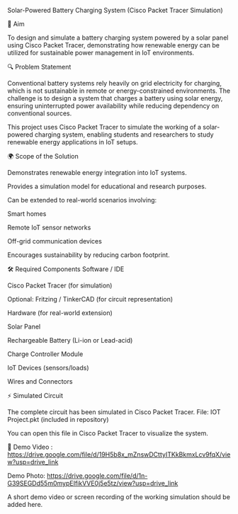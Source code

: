 Solar-Powered Battery Charging System (Cisco Packet Tracer Simulation)

📝 Aim

To design and simulate a battery charging system powered by a solar panel using Cisco Packet Tracer, demonstrating how renewable energy can be utilized for sustainable power management in IoT environments.

🔍 Problem Statement

Conventional battery systems rely heavily on grid electricity for charging, which is not sustainable in remote or energy-constrained environments. The challenge is to design a system that charges a battery using solar energy, ensuring uninterrupted power availability while reducing dependency on conventional sources.

This project uses Cisco Packet Tracer to simulate the working of a solar-powered charging system, enabling students and researchers to study renewable energy applications in IoT setups.

🌍 Scope of the Solution

Demonstrates renewable energy integration into IoT systems.

Provides a simulation model for educational and research purposes.

Can be extended to real-world scenarios involving:

Smart homes

Remote IoT sensor networks

Off-grid communication devices

Encourages sustainability by reducing carbon footprint.

🛠️ Required Components
Software / IDE

Cisco Packet Tracer (for simulation)

Optional: Fritzing / TinkerCAD (for circuit representation)

Hardware (for real-world extension)

Solar Panel

Rechargeable Battery (Li-ion or Lead-acid)

Charge Controller Module

IoT Devices (sensors/loads)

Wires and Connectors

⚡ Simulated Circuit

The complete circuit has been simulated in Cisco Packet Tracer.
File: IOT Project.pkt (included in repository)

You can open this file in Cisco Packet Tracer to visualize the system.

🎥 Demo Video : https://drive.google.com/file/d/19H5b8x_mZnswDCttyITKkBkmxLcv9fqX/view?usp=drive_link

Demo Photo: https://drive.google.com/file/d/1n-G39SEGDd55m0mypEIfikVVE0j5e5tz/view?usp=drive_link

A short demo video or screen recording of the working simulation should be added here.


